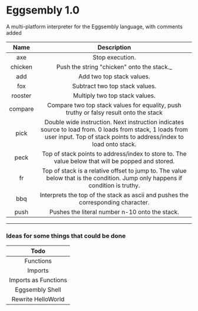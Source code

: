 # Eggsembly 1.0
A multi-platform interpreter for the Eggsembly language, with comments added


|   Name   | Description |
|:--------:|:-----------:|
|   axe    |Stop execution.|
| chicken  |Push the string "chicken" onto the stack._
|   add    |Add two top stack values.|
|   fox    |Subtract two top stack values.|
| rooster  |Multiply two top stack values.|
| compare  |Compare two top stack values for equality, push truthy or falsy result onto the stack|
|   pick   |Double wide instruction. Next instruction indicates source to load from. 0 loads from stack, 1 loads from user input. Top of stack points to address/index to load onto stack.|
|   peck   |Top of stack points to address/index to store to. The value below that will be popped and stored.|
|    fr    |Top of stack is a relative offset to jump to. The value below that is the condition. Jump only happens if condition is truthy.|
|   bbq    |Interprets the top of the stack as ascii and pushes the corresponding character.|
|   push   |Pushes the literal number n-10 onto the stack.|
--------------------------------

### Ideas for some things that could be done
|        Todo        |
|:------------------:|
|      Functions     |
|       Imports      |
|Imports as Functions|
|   Eggsembly Shell  |
| Rewrite HelloWorld |
